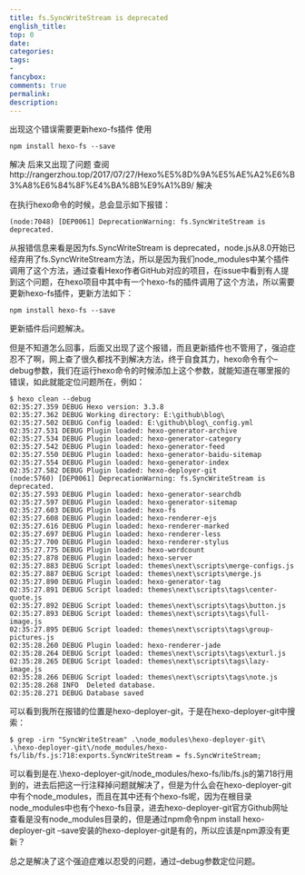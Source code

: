 ```yaml
---
title: fs.SyncWriteStream is deprecated 
english_title:
top: 0
date:
categories: 
tags: 
-
fancybox:
comments: true
permalink:
description:
---
```

出现这个错误需要更新hexo-fs插件
使用
```
npm install hexo-fs --save
```
解决
后来又出现了问题
查阅http://rangerzhou.top/2017/07/27/Hexo%E5%8D%9A%E5%AE%A2%E6%B3%A8%E6%84%8F%E4%BA%8B%E9%A1%B9/
解决

在执行hexo命令的时候，总会显示如下报错：
```
(node:7048) [DEP0061] DeprecationWarning: fs.SyncWriteStream is deprecated.
```
从报错信息来看是因为fs.SyncWriteStream is deprecated，node.js从8.0开始已经弃用了fs.SyncWriteStream方法，所以是因为我们node_modules中某个插件调用了这个方法，通过查看Hexo作者GitHub对应的项目，在issue中看到有人提到这个问题，在hexo项目中其中有一个hexo-fs的插件调用了这个方法，所以需要更新hexo-fs插件，更新方法如下：
```
npm install hexo-fs --save
```
更新插件后问题解决。

但是不知道怎么回事，后面又出现了这个报错，而且更新插件也不管用了，强迫症忍不了啊，网上查了很久都找不到解决方法，终于自食其力，hexo命令有个–debug参数，我们在运行hexo命令的时候添加上这个参数，就能知道在哪里报的错误，如此就能定位问题所在，例如：
```
$ hexo clean --debug                                                                    
02:35:27.359 DEBUG Hexo version: 3.3.8                                                  
02:35:27.362 DEBUG Working directory: E:\github\blog\                                   
02:35:27.502 DEBUG Config loaded: E:\github\blog\_config.yml                            
02:35:27.531 DEBUG Plugin loaded: hexo-generator-archive                                
02:35:27.534 DEBUG Plugin loaded: hexo-generator-category                               
02:35:27.542 DEBUG Plugin loaded: hexo-generator-feed                                   
02:35:27.550 DEBUG Plugin loaded: hexo-generator-baidu-sitemap                          
02:35:27.554 DEBUG Plugin loaded: hexo-generator-index                                  
02:35:27.582 DEBUG Plugin loaded: hexo-deployer-git                                     
(node:5760) [DEP0061] DeprecationWarning: fs.SyncWriteStream is deprecated.             
02:35:27.593 DEBUG Plugin loaded: hexo-generator-searchdb                               
02:35:27.597 DEBUG Plugin loaded: hexo-generator-sitemap                                
02:35:27.603 DEBUG Plugin loaded: hexo-fs                                               
02:35:27.608 DEBUG Plugin loaded: hexo-renderer-ejs                                     
02:35:27.616 DEBUG Plugin loaded: hexo-renderer-marked                                  
02:35:27.697 DEBUG Plugin loaded: hexo-renderer-less                                    
02:35:27.700 DEBUG Plugin loaded: hexo-renderer-stylus                                  
02:35:27.775 DEBUG Plugin loaded: hexo-wordcount                                        
02:35:27.878 DEBUG Plugin loaded: hexo-server                                           
02:35:27.883 DEBUG Script loaded: themes\next\scripts\merge-configs.js                  
02:35:27.887 DEBUG Script loaded: themes\next\scripts\merge.js                          
02:35:27.890 DEBUG Plugin loaded: hexo-generator-tag                                    
02:35:27.891 DEBUG Script loaded: themes\next\scripts\tags\center-quote.js              
02:35:27.892 DEBUG Script loaded: themes\next\scripts\tags\button.js                    
02:35:27.893 DEBUG Script loaded: themes\next\scripts\tags\full-image.js                
02:35:27.895 DEBUG Script loaded: themes\next\scripts\tags\group-pictures.js            
02:35:28.260 DEBUG Plugin loaded: hexo-renderer-jade                                    
02:35:28.264 DEBUG Script loaded: themes\next\scripts\tags\exturl.js                    
02:35:28.265 DEBUG Script loaded: themes\next\scripts\tags\lazy-image.js                
02:35:28.266 DEBUG Script loaded: themes\next\scripts\tags\note.js                      
02:35:28.268 INFO  Deleted database.                                                    
02:35:28.271 DEBUG Database saved
```
可以看到我所在报错的位置是hexo-deployer-git，于是在hexo-deployer-git中搜索：
```
$ grep -irn "SyncWriteStream" .\node_modules\hexo-deployer-git\
.\hexo-deployer-git\/node_modules/hexo-fs/lib/fs.js:718:exports.SyncWriteStream = fs.SyncWriteStream;
```
可以看到是在.\hexo-deployer-git\/node_modules/hexo-fs/lib/fs.js的第718行用到的，进去后把这一行注释掉问题就解决了，但是为什么会在hexo-deployer-git中有个node_modules，而且在其中还有个hexo-fs呢，因为在根目录node_modules中也有个hexo-fs目录，进去hexo-deployer-git官方Github网址查看是没有node_modules目录的，但是通过npm命令npm install hexo-deployer-git –save安装的hexo-deployer-git是有的，所以应该是npm源没有更新？

总之是解决了这个强迫症难以忍受的问题，通过–debug参数定位问题。









